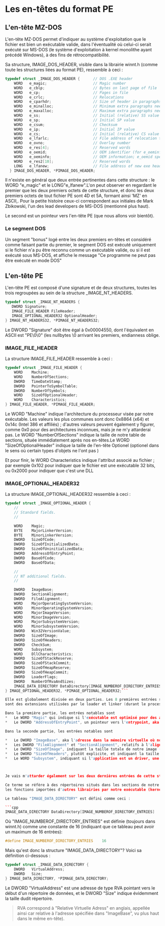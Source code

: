 # Les en-têtes du format PE

## L'en-tête MZ-DOS

L'en-tête MZ-DOS permet d'indiquer au système d'exploitation que le fichier est
bien un exécutable valide, dans l'éventualité où celui-ci serait exécuté sur MS-DOS (le système d'exploitation
à kernel monolithe ayant précédé Windows), à des fins de rétrocompatibilité.

Sa structure, IMAGE_DOS_HEADER, visible dans la librairie winnt.h (comme toute les structures liées au format PE), ressemble à ceci :

```cpp
typedef struct _IMAGE_DOS_HEADER {      // DOS .EXE header
    WORD   e_magic;                     // Magic number
    WORD   e_cblp;                      // Bytes on last page of file
    WORD   e_cp;                        // Pages in file
    WORD   e_crlc;                      // Relocations
    WORD   e_cparhdr;                   // Size of header in paragraphs
    WORD   e_minalloc;                  // Minimum extra paragraphs needed
    WORD   e_maxalloc;                  // Maximum extra paragraphs needed
    WORD   e_ss;                        // Initial (relative) SS value
    WORD   e_sp;                        // Initial SP value
    WORD   e_csum;                      // Checksum
    WORD   e_ip;                        // Initial IP value
    WORD   e_cs;                        // Initial (relative) CS value
    WORD   e_lfarlc;                    // File address of relocation table
    WORD   e_ovno;                      // Overlay number
    WORD   e_res[4];                    // Reserved words
    WORD   e_oemid;                     // OEM identifier (for e_oeminfo)
    WORD   e_oeminfo;                   // OEM information; e_oemid specific
    WORD   e_res2[10];                  // Reserved words
    LONG   e_lfanew;                    // File address of new exe header
  } IMAGE_DOS_HEADER, *PIMAGE_DOS_HEADER;
  ```
  
Il n'existe en général que deux entrée pertinentes dans cette structure : le WORD "e_magic" et le LONG"e_lfanew".L'on peut observer en regardant le premier que les deux premiers octets de cette structure, et donc les deux premiers octets de tout fichier PE sont 4D et 5A, formant ainsi 'MZ' en ASCII,.
Pour la petite histoire ceux-ci correspondent aux initiales de Mark Zbikowski, l'un des lead developers de MS-DOS (mentionné plus haut).

Le second est un pointeur vers l'en-tête PE (que nous allons voir bientôt).
 
 ### Le segment DOS
 
 Un segment "bonus" logé entre les deux premiers en-têtes et considéré comme faisant partie du premier, le segment DOS est exécuté uniquement si le fichier n'a pu être reconnu comme un exécutable valide, ou si il est exécuté sous MS-DOS, et affiche le message "Ce programme ne peut pas être exécuté en mode DOS"
 
 ## L'en-tête PE
 
 L'en-tête PE est composé d'une signature et de deux structures, toutes les trois regroupées au sein de la structure _IMAGE_NT_HEADERS.
 
 ```cpp
 typedef struct _IMAGE_NT_HEADERS {
    DWORD Signature;
    IMAGE_FILE_HEADER FileHeader;
    IMAGE_OPTIONAL_HEADER32 OptionalHeader;
} IMAGE_NT_HEADERS32, *PIMAGE_NT_HEADERS32;
```

Le DWORD "Signature" doit être égal à 0x00004550, dont l'équivalent en ASCII est "PE\0\0" (les nullbytes \0 arrivant les premiers, endianness oblige.

### IMAGE_FILE_HEADER

La structure IMAGE_FILE_HEADER ressemble à ceci :

```cpp
typedef struct _IMAGE_FILE_HEADER {
    WORD    Machine;
    WORD    NumberOfSections;
    DWORD   TimeDateStamp;
    DWORD   PointerToSymbolTable;
    DWORD   NumberOfSymbols;
    WORD    SizeOfOptionalHeader;
    WORD    Characteristics;
} IMAGE_FILE_HEADER, *PIMAGE_FILE_HEADER;
```

Le WORD "Machine" indique l'architecture du processeur visée par notre exécutable. Les valeurs les plus communes sont donc 0x8864 (x64) et 0x14c (Intel 386 et affiliés) ; d'autres valeurs
peuvent également y figurer, comme 0x0 pour des architectures inconnues, mais je ne m'y attarderai pas. Le WORD "NumberOfSections" indique la taille de notre table de sections, située immédiatement après nos en-têtes.Le WORD "SizeOfOptionalHeader" indique la taille de l'en-tête Optionel (optionel dans le sens où certain types d'objets ne l'ont pas )

Et pour finir, le WORD Characteristics indique l'attribut associé au fichier ; par exemple 0x102 pour indiquer que le fichier est une exécutable 32 bits, ou 0x2000 pour indiquer que c'est une DLL


### IMAGE_OPTIONAL_HEADER32

La structure IMAGE_OPTIONAL_HEADER32 ressemble à ceci :

```cpp
typedef struct _IMAGE_OPTIONAL_HEADER {
    //
    // Standard fields.
    //

    WORD    Magic;
    BYTE    MajorLinkerVersion;
    BYTE    MinorLinkerVersion;
    DWORD   SizeOfCode;
    DWORD   SizeOfInitializedData;
    DWORD   SizeOfUninitializedData;
    DWORD   AddressOfEntryPoint;
    DWORD   BaseOfCode;
    DWORD   BaseOfData;

    //
    // NT additional fields.
    //

    DWORD   ImageBase;
    DWORD   SectionAlignment;
    DWORD   FileAlignment;
    WORD    MajorOperatingSystemVersion;
    WORD    MinorOperatingSystemVersion;
    WORD    MajorImageVersion;
    WORD    MinorImageVersion;
    WORD    MajorSubsystemVersion;
    WORD    MinorSubsystemVersion;
    DWORD   Win32VersionValue;
    DWORD   SizeOfImage;
    DWORD   SizeOfHeaders;
    DWORD   CheckSum;
    WORD    Subsystem;
    WORD    DllCharacteristics;
    DWORD   SizeOfStackReserve;
    DWORD   SizeOfStackCommit;
    DWORD   SizeOfHeapReserve;
    DWORD   SizeOfHeapCommit;
    DWORD   LoaderFlags;
    DWORD   NumberOfRvaAndSizes;
    IMAGE_DATA_DIRECTORY DataDirectory[IMAGE_NUMBEROF_DIRECTORY_ENTRIES];
} IMAGE_OPTIONAL_HEADER32, *PIMAGE_OPTIONAL_HEADER32;```

Elle est globalement divisée en deux parties. Les 8 premières entrées sont caractéristiques du format COFF (Common Object File Format) duquel dérive le format PE. Les autres 
sont des extensions utilisées par le loader et linker (durant le processus de compilation) sous Windows.

Dans la première partie, les entrées notables sont 
*	Le WORD "Magic" qui indique si l'exécutable est optimisé pour des architectures 32 ou 64 bits.
*	Le DWORD "AddressOfEntryPoint", un pointeur vers l'entrypoint, aka l'endroit ou l'exécution commencera, de l'exécutable.

Dans la seconde partie, les entrées notables sont 

*	Le DWORD "ImageBase", aka l'adresse dans la mémoire virtuelle où notre premier byte (suivi ensuite par tout le reste du PE) sera placée. A cause des diverses protections mémoire modernes, comme l'ASLR (Adress Space Layout Randomization), cette adresse n'est quasiment jamais respectée (sa valeur par défaut étant 0x40000000)
*	Les DWORD "FileAlignment" et "SectionAlignment", relatifs à l'alignement en mémoire des différentes sections.
*	Le DWORD "SizeOfImage", indiquant la taille totale de notre image (en-têtes compris), vu que celle-ci doit être chargée en mémoire. Naturellement un multiple de "SectionAlignment" (alignement des blocks mémoires oblige)
*	Le DWORD "SizeOfHeaders", plutôt explicite, et indiquant la taille totale des en-têtes MS-DOS, PE, et de la table de sections.
*	Le WORD "Subsystem", indiquant si l'application est un driver, une application graphique, ou en ligne de commande ...



Je vais m'attarder également sur les deux dernières entrées de cette structure, le DWORD "NumberOfRvaAndSizes", indiquant selon la documentation le nombre de répertoire de données ("Data Directories" en anglais), et le tableau de structures "IMAGE_DATA_DIRECTORY". Mais que sont donc ces "répertoire de données" ?

Ce terme se réfère à des répertoires situés dans les sections de notre fichier PE, et contenant des données utiles pour le loader Windows. Un exemple concret serait l'Import Directory (répertoire des imports), qui contient une liste de toutes
les fonctions importées d'autres librairies par notre exécutable (kernel32.dll et ntdll.dll pour citer les plus évidentes)

Le tableau "IMAGE_DATA_DIRECTORY" est défini comme ceci :

```cpp
IMAGE_DATA_DIRECTORY DataDirectory[IMAGE_NUMBEROF_DIRECTORY_ENTRIES]
```


 Où "IMAGE_NUMBEROF_DIRECTORY_ENTRIES" est définie (toujours dans winnt.h) comme une constante de 16 (indiquant que ce tableau peut avoir un maximum de 16 entrées): 
 
```cpp
#define IMAGE_NUMBEROF_DIRECTORY_ENTRIES    16
```
 
 Mais qu'est donc la structure "IMAGE_DATA_DIRECTORY"? Voici sa définition ci-dessous :

```cpp
typedef struct _IMAGE_DATA_DIRECTORY {
    DWORD   VirtualAddress;
    DWORD   Size;
} IMAGE_DATA_DIRECTORY, *PIMAGE_DATA_DIRECTORY;
```

Le DWORD "VirtualAddress" est une adresse de type RVA pointant vers le début d'un répertoire de données, et le DWORD "Size" indique évidemment la taille dudit répertoire.

>RVA correspond à "Relative Virtuelle Adress" en anglais, appellée ainsi car relative à l'adresse spécifiée dans "ImageBase", vu plus haut dans le même en-tête).

